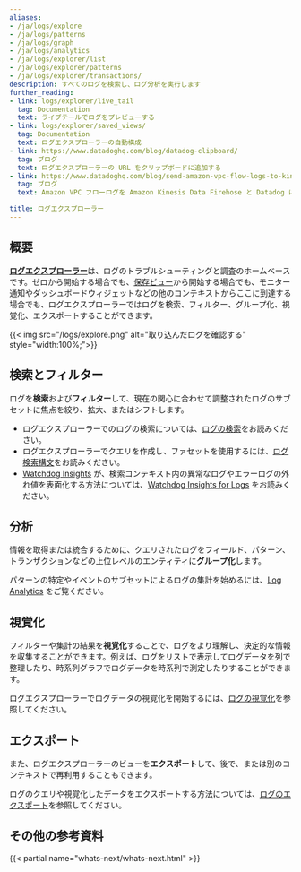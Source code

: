 ```yaml
---
aliases:
- /ja/logs/explore
- /ja/logs/patterns
- /ja/logs/graph
- /ja/logs/analytics
- /ja/logs/explorer/list
- /ja/logs/explorer/patterns
- /ja/logs/explorer/transactions/
description: すべてのログを検索し、ログ分析を実行します
further_reading:
- link: logs/explorer/live_tail
  tag: Documentation
  text: ライブテールでログをプレビューする
- link: logs/explorer/saved_views/
  tag: Documentation
  text: ログエクスプローラーの自動構成
- link: https://www.datadoghq.com/blog/datadog-clipboard/
  tag: ブログ
  text: ログエクスプローラーの URL をクリップボードに追加する
- link: https://www.datadoghq.com/blog/send-amazon-vpc-flow-logs-to-kinesis-firehose-and-datadog/
  tag: ブログ
  text: Amazon VPC フローログを Amazon Kinesis Data Firehose と Datadog に送信する

title: ログエクスプローラー
---
```


## 概要

[**ログエクスプローラー**][1]は、ログのトラブルシューティングと調査のホームベースです。ゼロから開始する場合でも、[保存ビュー][2]から開始する場合でも、モニター通知やダッシュボードウィジェットなどの他のコンテキストからここに到達する場合でも、ログエクスプローラーではログを検索、フィルター、グループ化、視覚化、エクスポートすることができます。

{{< img src="/logs/explore.png" alt="取り込んだログを確認する" style="width:100%;">}}

## 検索とフィルター

ログを**検索**および**フィルター**して、現在の関心に合わせて調整されたログのサブセットに焦点を絞り、拡大、またはシフトします。

  - ログエクスプローラーでのログの検索については、[ログの検索][3]をお読みください。
  - ログエクスプローラーでクエリを作成し、ファセットを使用するには、[ログ検索構文][4]をお読みください。
  - [Watchdog Insights][9] が、検索コンテキスト内の異常なログやエラーログの外れ値を表面化する方法については、[Watchdog Insights for Logs][5] をお読みください。

## 分析

情報を取得または統合するために、クエリされたログをフィールド、パターン、トランザクションなどの上位レベルのエンティティに**グループ化**します。

パターンの特定やイベントのサブセットによるログの集計を始めるには、[Log Analytics][6] をご覧ください。

## 視覚化

フィルターや集計の結果を**視覚化**することで、ログをより理解し、決定的な情報を収集することができます。例えば、ログをリストで表示してログデータを列で整理したり、時系列グラフでログデータを時系列で測定したりすることができます。

ログエクスプローラーでログデータの視覚化を開始するには、[ログの視覚化][7]を参照してください。

## エクスポート

また、ログエクスプローラーのビューを**エクスポート**して、後で、または別のコンテキストで再利用することもできます。

ログのクエリや視覚化したデータをエクスポートする方法については、[ログのエクスポート][8]を参照してください。

## その他の参考資料

{{< partial name="whats-next/whats-next.html" >}}

[1]: https://app.datadoghq.com/logs
[2]: /ja/logs/explorer/saved_views/
[3]: /ja/logs/explorer/search
[4]: /ja/logs/explorer/search_syntax/
[5]: /ja/logs/explorer/insights
[6]: /ja/logs/explorer/analytics
[7]: /ja/logs/explorer/visualize
[8]: /ja/logs/explorer/export
[9]: /ja/watchdog/insights

